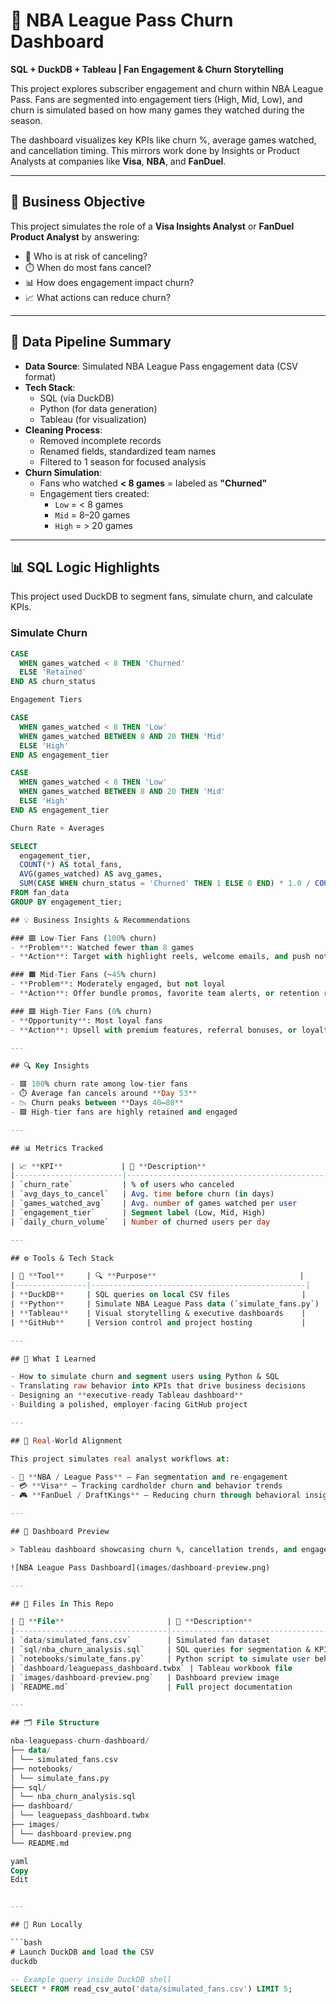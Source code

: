 # 🏀 NBA League Pass Churn Dashboard

**SQL + DuckDB + Tableau | Fan Engagement & Churn Storytelling**

This project explores subscriber engagement and churn within NBA League Pass. Fans are segmented into engagement tiers (High, Mid, Low), and churn is simulated based on how many games they watched during the season.

The dashboard visualizes key KPIs like churn %, average games watched, and cancellation timing. This mirrors work done by Insights or Product Analysts at companies like **Visa**, **NBA**, and **FanDuel**.

---

## 🎯 Business Objective

This project simulates the role of a **Visa Insights Analyst** or **FanDuel Product Analyst** by answering:

- 🧠 Who is at risk of canceling?
- ⏱️ When do most fans cancel?
- 📊 How does engagement impact churn?
- 📈 What actions can reduce churn?

---

## 🔄 Data Pipeline Summary

- **Data Source**: Simulated NBA League Pass engagement data (CSV format)
- **Tech Stack**:
  - SQL (via DuckDB)
  - Python (for data generation)
  - Tableau (for visualization)
- **Cleaning Process**:
  - Removed incomplete records
  - Renamed fields, standardized team names
  - Filtered to 1 season for focused analysis
- **Churn Simulation**:
  - Fans who watched **< 8 games** = labeled as **"Churned"**
  - Engagement tiers created:
    - `Low` = < 8 games
    - `Mid` = 8–20 games
    - `High` = > 20 games

---

## 📊 SQL Logic Highlights

This project used DuckDB to segment fans, simulate churn, and calculate KPIs.

### Simulate Churn

```sql
CASE 
  WHEN games_watched < 8 THEN 'Churned'
  ELSE 'Retained'
END AS churn_status

Engagement Tiers

CASE 
  WHEN games_watched < 8 THEN 'Low'
  WHEN games_watched BETWEEN 8 AND 20 THEN 'Mid'
  ELSE 'High'
END AS engagement_tier

CASE 
  WHEN games_watched < 8 THEN 'Low'
  WHEN games_watched BETWEEN 8 AND 20 THEN 'Mid'
  ELSE 'High'
END AS engagement_tier

Churn Rate + Averages

SELECT 
  engagement_tier,
  COUNT(*) AS total_fans,
  AVG(games_watched) AS avg_games,
  SUM(CASE WHEN churn_status = 'Churned' THEN 1 ELSE 0 END) * 1.0 / COUNT(*) AS churn_rate
FROM fan_data
GROUP BY engagement_tier;

## 💡 Business Insights & Recommendations

### 🟥 Low-Tier Fans (100% churn)
- **Problem**: Watched fewer than 8 games  
- **Action**: Target with highlight reels, welcome emails, and push notifications

### 🟧 Mid-Tier Fans (~45% churn)
- **Problem**: Moderately engaged, but not loyal  
- **Action**: Offer bundle promos, favorite team alerts, or retention rewards

### 🟩 High-Tier Fans (0% churn)
- **Opportunity**: Most loyal fans  
- **Action**: Upsell with premium features, referral bonuses, or loyalty rewards

---

## 🔍 Key Insights

- 🟥 100% churn rate among low-tier fans  
- ⏱️ Average fan cancels around **Day 53**  
- 📉 Churn peaks between **Days 40–80**  
- 🟩 High-tier fans are highly retained and engaged

---

## 📊 Metrics Tracked

| 📈 **KPI**             | 📌 **Description**                            |
|------------------------|-----------------------------------------------|
| `churn_rate`           | % of users who canceled                      |
| `avg_days_to_cancel`   | Avg. time before churn (in days)             |
| `games_watched_avg`    | Avg. number of games watched per user        |
| `engagement_tier`      | Segment label (Low, Mid, High)               |
| `daily_churn_volume`   | Number of churned users per day              |

---

## ⚙️ Tools & Tech Stack

| 🧰 **Tool**     | 🔍 **Purpose**                                |
|----------------|------------------------------------------------|
| **DuckDB**     | SQL queries on local CSV files                |
| **Python**     | Simulate NBA League Pass data (`simulate_fans.py`) |
| **Tableau**    | Visual storytelling & executive dashboards    |
| **GitHub**     | Version control and project hosting           |

---

## 🧠 What I Learned

- How to simulate churn and segment users using Python & SQL  
- Translating raw behavior into KPIs that drive business decisions  
- Designing an **executive-ready Tableau dashboard**  
- Building a polished, employer-facing GitHub project  

---

## 🔗 Real-World Alignment

This project simulates real analyst workflows at:

- 🏀 **NBA / League Pass** – Fan segmentation and re-engagement  
- 💳 **Visa** – Tracking cardholder churn and behavior trends  
- 🎮 **FanDuel / DraftKings** – Reducing churn through behavioral insights

---

## 📸 Dashboard Preview

> Tableau dashboard showcasing churn %, cancellation trends, and engagement breakdown:

![NBA League Pass Dashboard](images/dashboard-preview.png)

---

## 📁 Files in This Repo

| 📂 **File**                       | 📄 **Description**                            |
|----------------------------------|-----------------------------------------------|
| `data/simulated_fans.csv`        | Simulated fan dataset                         |
| `sql/nba_churn_analysis.sql`     | SQL queries for segmentation & KPIs           |
| `notebooks/simulate_fans.py`     | Python script to simulate user behavior       |
| `dashboard/leaguepass_dashboard.twbx` | Tableau workbook file                     |
| `images/dashboard-preview.png`   | Dashboard preview image                       |
| `README.md`                      | Full project documentation                    |

---

## 🗂️ File Structure

nba-leaguepass-churn-dashboard/
├── data/
│ └── simulated_fans.csv
├── notebooks/
│ └── simulate_fans.py
├── sql/
│ └── nba_churn_analysis.sql
├── dashboard/
│ └── leaguepass_dashboard.twbx
├── images/
│ └── dashboard-preview.png
└── README.md

yaml
Copy
Edit


---

## 🚀 Run Locally

```bash
# Launch DuckDB and load the CSV
duckdb

-- Example query inside DuckDB shell
SELECT * FROM read_csv_auto('data/simulated_fans.csv') LIMIT 5;
